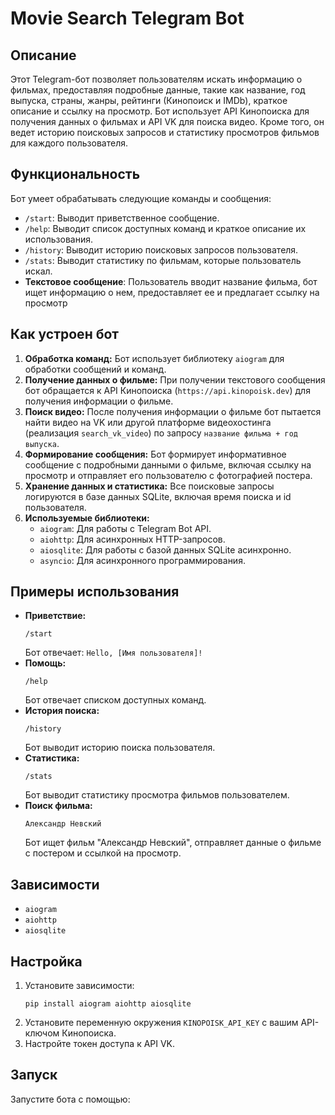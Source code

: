 # Movie Search Telegram Bot

## Описание

Этот Telegram-бот позволяет пользователям искать информацию о фильмах, предоставляя подробные данные, такие как название, год выпуска, страны, жанры, рейтинги (Кинопоиск и IMDb), краткое описание и ссылку на просмотр. Бот использует API Кинопоиска для получения данных о фильмах и API VK для поиска видео. Кроме того, он ведет историю поисковых запросов и статистику просмотров фильмов для каждого пользователя.

## Функциональность

Бот умеет обрабатывать следующие команды и сообщения:

-   `/start`: Выводит приветственное сообщение.
-   `/help`: Выводит список доступных команд и краткое описание их использования.
-   `/history`: Выводит историю поисковых запросов пользователя.
-   `/stats`: Выводит статистику по фильмам, которые пользователь искал.
-   **Текстовое сообщение**: Пользователь вводит название фильма, бот ищет информацию о нем, предоставляет ее и предлагает ссылку на просмотр

## Как устроен бот

1.  **Обработка команд:** Бот использует библиотеку `aiogram` для обработки сообщений и команд.
2.  **Получение данных о фильме:** При получении текстового сообщения бот обращается к API Кинопоиска (`https://api.kinopoisk.dev`) для получения информации о фильме.
3.  **Поиск видео:** После получения информации о фильме бот пытается найти видео на VK или другой платформе видеохостинга (реализация `search_vk_video`) по запросу `название фильма + год выпуска`.
4.  **Формирование сообщения:** Бот формирует информативное сообщение с подробными данными о фильме, включая ссылку на просмотр и отправляет его пользователю с фотографией постера.
5.  **Хранение данных и статистика:** Все поисковые запросы логируются в базе данных SQLite, включая время поиска и id пользователя. 
7.  **Используемые библиотеки:**
    *   `aiogram`: Для работы с Telegram Bot API.
    *   `aiohttp`: Для асинхронных HTTP-запросов.
    *   `aiosqlite`: Для работы с базой данных SQLite асинхронно.
    *   `asyncio`: Для асинхронного программирования.

## Примеры использования

*   **Приветствие:**
    ```
    /start
    ```
    Бот отвечает: `Hello, [Имя пользователя]!`
*   **Помощь:**
    ```
    /help
    ```
    Бот отвечает списком доступных команд.
*   **История поиска:**
    ```
    /history
    ```
    Бот выводит историю поиска пользователя.
*   **Статистика:**
    ```
    /stats
    ```
    Бот выводит статистику просмотра фильмов пользователем.
*   **Поиск фильма:**
    ```
    Александр Невский
    ```
    Бот ищет фильм "Александр Невский", отправляет данные о фильме с постером и ссылкой на просмотр.

## Зависимости

-   `aiogram`
-   `aiohttp`
-   `aiosqlite`

## Настройка

1.  Установите зависимости:
    ```
    pip install aiogram aiohttp aiosqlite
    ```
2.  Установите переменную окружения `KINOPOISK_API_KEY` с вашим API-ключом Кинопоиска.
3.  Настройте токен доступа к API VK.

## Запуск

Запустите бота с помощью:
